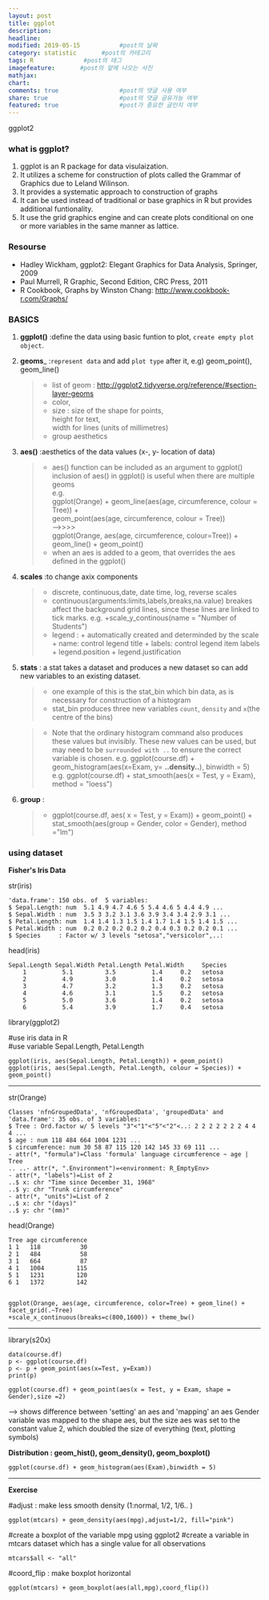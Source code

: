 ```yaml
---
layout: post
title: ggplot
description:         
headline: 
modified: 2019-05-15           #post의 날짜
category: statistic       #post의 카테고리
tags: R              #post의 태그
imagefeature:       #post의 앞에 나오는 사진
mathjax: 
chart: 
comments: true                 #post의 댓글 사용 여부
share: true                    #post의 댓글 공유가능 여부
featured: true                 #post가 중요한 글인지 여부
---
```

ggplot2

### what is ggplot?
1. ggplot is an R package for data visulaization. 
2. It utilizes a scheme for construction of plots called the Grammar of Graphics due to Leland Wilinson.
3. It provides a systematic approach to construction of graphs
4. It can be used instead of traditional or base graphics in R but provides additional funtionality.
5. It use the grid graphics engine and can create plots conditional on one or more variables in the same manner as lattice.


### Resourse
* Hadley Wickham, ggplot2: Elegant Graphics for Data Analysis, Springer, 2009
* Paul Murrell, R Graphic, Second Edition, CRC Press, 2011
* R Cookbook, Graphs by Winston Chang: http://www.cookbook-r.com/Graphs/


### BASICS
1. __ggplot()__  :define the data using basic funtion to plot, `create empty plot object`.  
2. __geoms___    :`represent data` and add `plot type` after it, e.g) geom_point(), geom_line()  
              
   > * list of geom : http://ggplot2.tidyverse.org/reference/#section-layer-geoms           
   > * color,  
   > * size : size of the shape for points,  
              height for text,  
              width for lines (units of millimetres)  
   > * group aesthetics  
             
            
3. __aes()__     :aesthetics of the data values (x-, y- location of data)  
           
      > * aes() function can be included as an argument to ggplot()  
      >       inclusion of aes() in ggplot() is useful when there are multiple geoms  
      >     e.g.  
      >      ggplot(Orange) + geom_line(aes(age, circumference, colour = Tree)) +   
      >      geom_point(aes(age, circumference, colour = Tree))  
      >       -->>>>  
      >      ggplot(Orange, aes(age, circumference, colour=Tree)) + geom_line() + geom_point()         
      > * when an aes is added to a geom, that overrides the aes defined in the ggplot() 

4. __scales__    :to change axix components
           
      
   > * discrete, continuous,date, date time, log, reverse scales         
   > * continuous(arguments:limits,labels,breaks,na.value)
                  breakes affect the background grid lines, since these lines are linked to tick marks.
                  e.g.  +scale_y_continous(name = "Number of Students")    
   > * legend : + automatically created and determinded by the scale
                + name: control legend title
                + labels: control legend item labels
                + legend.position
                + legend.justification
                    
5. __stats__     : a stat takes a dataset and produces a new dataset so can add new variables to an existing dataset.
            
   > * one example of this is the stat_bin which bin data, as is necessary for construction of a histogram
   > * stat_bin produces three new variables `count`, `density` and `x`(the centre of the bins)
            
   >  * Note that the ordinary histogram command also produces these values but invisibly.
            These new values can be used, but may need to be `surrounded with ..` to ensure the correct variable is chosen.
            e.g.
            ggplot(course.df) + 
            geom_histogram(aes(x=Exam, y= __..density..__), binwidth = 5)
            e.g.
            ggplot(course.df) +
            stat_smooth(aes(x = Test, y = Exam), method = "loess")

6. __group__     : 
            
   > * ggplot(course.df, aes( x = Test, y = Exam)) + geom_point() + 
            stat_smooth(aes(group = Gender, color = Gender), method ="lm")
            

### using dataset

__Fisher's Iris Data__    

str(iris) 

    'data.frame': 150 obs. of  5 variables:  
    $ Sepal.Length: num  5.1 4.9 4.7 4.6 5 5.4 4.6 5 4.4 4.9 ...  
    $ Sepal.Width : num  3.5 3 3.2 3.1 3.6 3.9 3.4 3.4 2.9 3.1 ...  
    $ Petal.Length: num  1.4 1.4 1.3 1.5 1.4 1.7 1.4 1.5 1.4 1.5 ...  
    $ Petal.Width : num  0.2 0.2 0.2 0.2 0.2 0.4 0.3 0.2 0.2 0.1 ...  
    $ Species     : Factor w/ 3 levels "setosa","versicolor",..:  

head(iris)  

    Sepal.Length Sepal.Width Petal.Length Petal.Width     Species  
        1          5.1         3.5          1.4     0.2   setosa  
        2          4.9         3.0          1.4     0.2   setosa  
        3          4.7         3.2          1.3     0.2   setosa  
        4          4.6         3.1          1.5     0.2   setosa  
        5          5.0         3.6          1.4     0.2   setosa  
        6          5.4         3.9          1.7     0.4   setosa  
    
    
library(ggplot2)

#use iris data in R   
#use variable Sepal.Length, Petal.Length  
  
    ggplot(iris, aes(Sepal.Length, Petal.Length)) + geom_point()  
    ggplot(iris, aes(Sepal.Length, Petal.Length, colour = Species)) + geom_point()  



----------


str(Orange)  

    Classes 'nfnGroupedData', 'nfGroupedData', 'groupedData' and 'data.frame': 35 obs. of 3 variables:  
    $ Tree : Ord.factor w/ 5 levels "3"<"1"<"5"<"2"<..: 2 2 2 2 2 2 2 4 4 4 ...  
    $ age : num 118 484 664 1004 1231 ...  
    $ circumference: num 30 58 87 115 120 142 145 33 69 111 ...  
    - attr(*, "formula")=Class 'formula' language circumference ~ age | Tree  
    .. ..- attr(*, ".Environment")=<environment: R_EmptyEnv>  
    - attr(*, "labels")=List of 2  
    ..$ x: chr "Time since December 31, 1968"         
    ..$ y: chr "Trunk circumference"        
    - attr(*, "units")=List of 2  
    ..$ x: chr "(days)" 
    ..$ y: chr "(mm)"   

head(Orange)  

    Tree age circumference
    1 1   118           30
    2 1   484           58
    3 1   664           87
    4 1   1004         115
    5 1   1231         120
    6 1   1372         142


    ggplot(Orange, aes(age, circumference, color=Tree) + geom_line() + facet_grid(.~Tree)  
    +scale_x_continuous(breaks=c(800,1600)) + theme_bw()  



------------

library(s20x)

    data(course.df)
    p <- ggplot(course.df)
    p <- p + geom_point(aes(x=Test, y=Exam))
    print(p)

    ggplot(course.df) + geom_point(aes(x = Test, y = Exam, shape = Gender),size =2)

--> shows difference between 'setting' an aes and 'mapping' an aes
    Gender variable was mapped to the shape aes, 
    but the size aes was set to the constant value 2, which doubled the size of everything (text, plotting symbols)

__Distribution : geom_hist(), geom_density(), geom_boxplot()__
    
    ggplot(course.df) + geom_histogram(aes(Exam),binwidth = 5)

--------
__Exercise__

#adjust : make less smooth density (1:normal, 1/2, 1/6.. )

    ggplot(mtcars) + geom_density(aes(mpg),adjust=1/2, fill="pink")

#create a boxplot of the variable mpg using ggplot2
#create a variable in mtcars dataset which has a single value for all observations

    mtcars$all <- "all" 

#coord_flip : make boxplot horizontal

    ggplot(mtcars) + geom_boxplot(aes(all,mpg),coord_flip())




